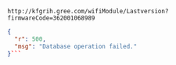 `http://kfgrih.gree.com/wifiModule/Lastversion?firmwareCode=362001068989`

```json
{
  "r": 500,
  "msg": "Database operation failed."
}```